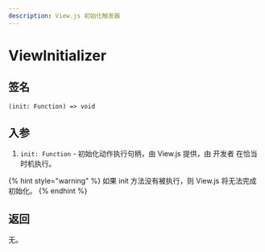 ```yaml
---
description: View.js 初始化触发器
---
```


# ViewInitializer

## 签名

`(init: Function) => void`

## 入参

1. `init: Function` - 初始化动作执行句柄，由 View.js 提供，由 开发者 在恰当时机执行。

{% hint style="warning" %}
如果 init 方法没有被执行，则 View.js 将无法完成初始化。
{% endhint %}

## 返回

无。

